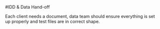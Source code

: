 #IDD & Data Hand-off

Each client needs a document, data team should ensure everything is set up properly and test files are in correct shape.